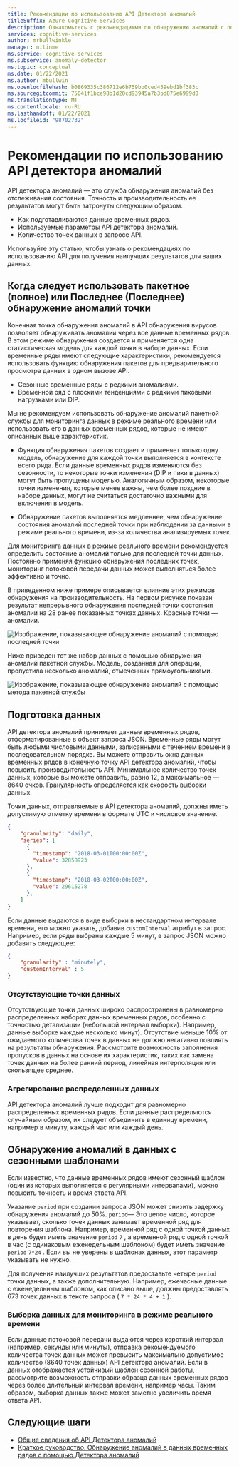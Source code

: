 ```yaml
---
title: Рекомендации по использованию API Детектора аномалий
titleSuffix: Azure Cognitive Services
description: Ознакомьтесь с рекомендациями по обнаружению аномалий с помощью API детектора аномалий.
services: cognitive-services
author: mrbullwinkle
manager: nitinme
ms.service: cognitive-services
ms.subservice: anomaly-detector
ms.topic: conceptual
ms.date: 01/22/2021
ms.author: mbullwin
ms.openlocfilehash: b0869335c386712e6b759bb0ced459ebd1bf383c
ms.sourcegitcommit: 75041f1bce98b1d20cd93945a7b3bd875e6999d0
ms.translationtype: MT
ms.contentlocale: ru-RU
ms.lasthandoff: 01/22/2021
ms.locfileid: "98702732"
---
```

# <a name="best-practices-for-using-the-anomaly-detector-api"></a>Рекомендации по использованию API детектора аномалий

API детектора аномалий — это служба обнаружения аномалий без отслеживания состояния. Точность и производительность ее результатов могут быть затронуты следующим образом.

* Как подготавливаются данные временных рядов.
* Используемые параметры API детектора аномалий.
* Количество точек данных в запросе API. 

Используйте эту статью, чтобы узнать о рекомендациях по использованию API для получения наилучших результатов для ваших данных. 

## <a name="when-to-use-batch-entire-or-latest-last-point-anomaly-detection"></a>Когда следует использовать пакетное (полное) или Последнее (Последнее) обнаружение аномалий точки

Конечная точка обнаружения аномалий в API обнаружения вирусов позволяет обнаруживать аномалии через все данные временных рядов. В этом режиме обнаружения создается и применяется одна статистическая модель для каждой точки в наборе данных. Если временные ряды имеют следующие характеристики, рекомендуется использовать функцию обнаружения пакетов для предварительного просмотра данных в одном вызове API.

* Сезонные временные ряды с редкими аномалиями.
* Временной ряд с плоскими тенденциями с редкими пиковыми нагрузками или DIP. 

Мы не рекомендуем использовать обнаружение аномалий пакетной службы для мониторинга данных в режиме реального времени или использовать его в данных временных рядов, которые не имеют описанных выше характеристик. 

* Функция обнаружения пакетов создает и применяет только одну модель, обнаружение для каждой точки выполняется в контексте всего ряда. Если данные временных рядов изменяются без сезонности, то некоторые точки изменения (DIP и пики в данных) могут быть пропущены моделью. Аналогичным образом, некоторые точки изменения, которые менее важны, чем более поздние в наборе данных, могут не считаться достаточно важными для включения в модель.

* Обнаружение пакетов выполняется медленнее, чем обнаружение состояния аномалий последней точки при наблюдении за данными в режиме реального времени, из-за количества анализируемых точек.

Для мониторинга данных в режиме реального времени рекомендуется определить состояние аномалий только для последней точки данных. Постоянно применяя функцию обнаружения последних точек, мониторинг потоковой передачи данных может выполняться более эффективно и точно.

В приведенном ниже примере описывается влияние этих режимов обнаружения на производительность. На первом рисунке показан результат непрерывного обнаружения последней точки состояния аномалии на 28 ранее показанных точках данных. Красные точки — аномалии.

![Изображение, показывающее обнаружение аномалий с помощью последней точки](../media/last.png)

Ниже приведен тот же набор данных с помощью обнаружения аномалий пакетной службы. Модель, созданная для операции, пропустила несколько аномалий, отмеченных прямоугольниками.

![Изображение, показывающее обнаружение аномалий с помощью метода пакетной службы](../media/entire.png)

## <a name="data-preparation"></a>Подготовка данных

API детектора аномалий принимает данные временных рядов, отформатированные в объект запроса JSON. Временные ряды могут быть любыми числовыми данными, записанными с течением времени в последовательном порядке. Вы можете отправить окна данных временных рядов в конечную точку API детектора аномалий, чтобы повысить производительность API. Минимальное количество точек данных, которые вы можете отправить, равно 12, а максимальное — 8640 очков. [Гранулярность](/dotnet/api/microsoft.azure.cognitiveservices.anomalydetector.models.granularity?view=azure-dotnet-preview) определяется как скорость выборки данных. 

Точки данных, отправляемые в API детектора аномалий, должны иметь допустимую отметку времени в формате UTC и числовое значение. 

```json
{
    "granularity": "daily",
    "series": [
      {
        "timestamp": "2018-03-01T00:00:00Z",
        "value": 32858923
      },
      {
        "timestamp": "2018-03-02T00:00:00Z",
        "value": 29615278
      },
    ]
}
```

Если данные выдаются в виде выборки в нестандартном интервале времени, его можно указать, добавив `customInterval` атрибут в запрос. Например, если ряды выбраны каждые 5 минут, в запрос JSON можно добавить следующее:

```json
{
    "granularity" : "minutely", 
    "customInterval" : 5
}
```

### <a name="missing-data-points"></a>Отсутствующие точки данных

Отсутствующие точки данных широко распространены в равномерно распределенных наборах данных временных рядов, особенно с точностью детализации (небольшой интервал выборки). Например, данные выборке каждые несколько минут). Отсутствие меньше 10% от ожидаемого количества точек в данных не должно негативно повлиять на результаты обнаружения. Рассмотрите возможность заполнения пропусков в данных на основе их характеристик, таких как замена точек данных на более ранний период, линейная интерполяция или скользящее среднее.

### <a name="aggregate-distributed-data"></a>Агрегирование распределенных данных

API детектора аномалий лучше подходит для равномерно распределенных временных рядов. Если данные распределяются случайным образом, их следует объединить в единицу времени, например в минуту, каждый час или каждый день.

## <a name="anomaly-detection-on-data-with-seasonal-patterns"></a>Обнаружение аномалий в данных с сезонными шаблонами

Если известно, что данные временных рядов имеют сезонный шаблон (один из которых выполняется с регулярными интервалами), можно повысить точность и время ответа API. 

Указание `period` при создании запроса JSON может снизить задержку обнаружения аномалий до 50%. `period`— Это целое число, которое указывает, сколько точек данных занимает временной ряд для повторения шаблона. Например, временной ряд с одной точкой данных в день будет иметь значение `period` `7` , а временной ряд с одной точкой в час (с одинаковым еженедельным шаблоном) будет иметь значение `period`  `7*24` . Если вы не уверены в шаблонах данных, этот параметр указывать не нужно.

Для получения наилучших результатов предоставьте четыре `period` точки данных, а также дополнительную. Например, ежечасные данные с еженедельным шаблоном, как описано выше, должны предоставлять 673 точек данных в тексте запроса ( `7 * 24 * 4 + 1` ).

### <a name="sampling-data-for-real-time-monitoring"></a>Выборка данных для мониторинга в режиме реального времени

Если данные потоковой передачи выдаются через короткий интервал (например, секунды или минуты), отправка рекомендуемого количества точек данных может превысить максимально допустимое количество (8640 точек данных) API детектора аномалий. Если в данных отображается устойчивый шаблон сезонной работы, рассмотрите возможность отправки образца данных временных рядов через более длительный интервал времени, например часы. Таким образом, выборка данных также может заметно увеличить время ответа API. 

## <a name="next-steps"></a>Следующие шаги

* [Общие сведения об API Детектора аномалий](../overview.md)
* [Краткое руководство. Обнаружение аномалий в данных временных рядов с помощью Детектора аномалий](../quickstarts/client-libraries.md)
